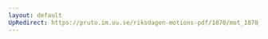 ```yaml
---
layout: default
UpRedirect: https://pruto.im.uu.se/riksdagen-motions-pdf/1870/mot_1870__ak__180/mot_1870__ak__180-002.pdf
---
```

